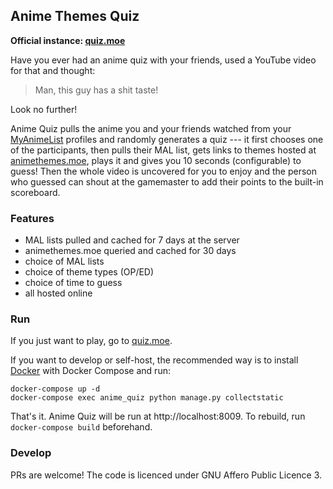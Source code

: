 ## Anime Themes Quiz

**Official instance: [quiz.moe](https://quiz.moe)**

Have you ever had an anime quiz with your friends,
used a YouTube video for that and thought:

> Man, this guy has a shit taste!

Look no further!

Anime Quiz pulls the anime you and your friends watched from
your [MyAnimeList](https://myanimelist.net) profiles and randomly
generates a quiz --- it first chooses one of the participants,
then pulls their MAL list, gets links to themes hosted at
[animethemes.moe](https://animethemes.moe), plays it and gives you
10 seconds (configurable) to guess! Then the whole video is 
uncovered for you to enjoy and the person who guessed can
shout at the gamemaster to add their points to the built-in
scoreboard.

### Features

* MAL lists pulled and cached for 7 days at the server
* animethemes.moe queried and cached for 30 days
* choice of MAL lists
* choice of theme types (OP/ED)
* choice of time to guess
* all hosted online

### Run

If you just want to play, go to [quiz.moe](https://quiz.moe).

If you want to develop or self-host, the recommended way is to
install [Docker](https://docker.com) with Docker Compose and run:
```shell
docker-compose up -d
docker-compose exec anime_quiz python manage.py collectstatic
```

That's it. Anime Quiz will be run at http://localhost:8009.
To rebuild, run `docker-compose build` beforehand.

### Develop

PRs are welcome! The code is licenced under GNU Affero Public Licence 3.
